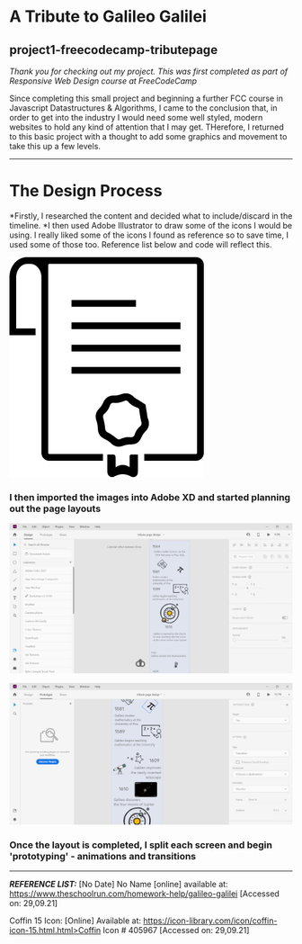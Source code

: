 # A Tribute to Galileo Galilei
## project1-freecodecamp-tributepage
 *Thank you for checking out my project. This was first completed as part of Responsive Web Design course at FreeCodeCamp*
 
Since completing this small project and beginning a further FCC course in Javascript Datastructures & Algorithms, I came to the conclusion that, in order to get into the industry I would need some well styled, modern websites to hold any kind of attention that I may get. THerefore, I returned to this basic project with a thought to add some graphics and movement to take this up a few levels. 

__________________________________________

# The Design Process

*Firstly, I researched the content and decided what to include/discard in the timeline. 
*I then used Adobe Illustrator to draw some of the icons I would be using. I really liked some of the icons I found as reference so to save time, I used some of those too. Reference list below and code will reflect this. 

![Screenshot](assets/design/my-icons/diploma-icon.png)

### I then imported the images into Adobe XD and started planning out the page layouts

![Screenshot](assets/design/xd-screenshot.png)

![Screenshot](assets/design/xd-screenshot-2.png)

### Once the layout is completed, I split each screen and begin 'prototyping' - animations and transitions


______________________________________________

***REFERENCE LIST:***
[No Date] No Name [online] available at: https://www.theschoolrun.com/homework-help/galileo-galilei [Accessed on: 29,09.21]

Coffin 15 Icon: [Online] Available at: https://icon-library.com/icon/coffin-icon-15.html.html>Coffin Icon # 405967 [Accessed on: 29,09.21]


